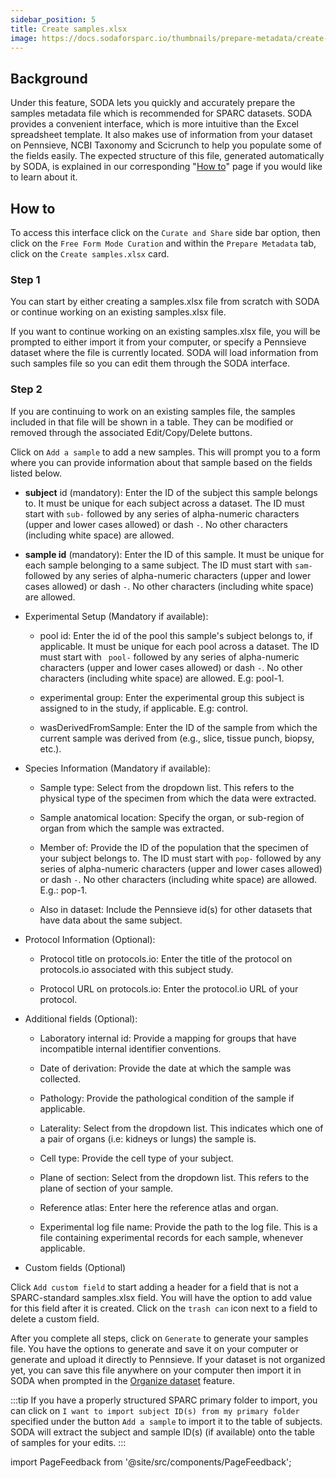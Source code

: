 ```yaml
---
sidebar_position: 5
title: Create samples.xlsx
image: https://docs.sodaforsparc.io/thumbnails/prepare-metadata/create-samples.png
---
```


## Background

Under this feature, SODA lets you quickly and accurately prepare the samples metadata file which is recommended for SPARC datasets. SODA provides a convenient interface,
which is more intuitive than the Excel spreadsheet template. It also makes use of information from your dataset on Pennsieve, NCBI Taxonomy and Scicrunch
to help you populate some of the fields easily. The expected structure of this file, generated automatically by SODA, is explained in our corresponding
"[How to](../../how-to/how-to-structure-the-samples-metadata-file.md)" page if you would like to learn about it.

## How to

To access this interface click on the `Curate and Share` side bar option, then click on the `Free Form Mode Curation` and within the `Prepare Metadata` tab, click on
the `Create samples.xlsx` card.

### Step 1

You can start by either creating a samples.xlsx file from scratch with SODA or continue working on an existing samples.xlsx file.

If you want to continue working on an existing samples.xlsx file, you will be prompted to either import it from your computer, or specify a Pennsieve dataset
where the file is currently located. SODA will load information from such samples file so you can edit them through the SODA interface.

### Step 2

If you are continuing to work on an existing samples file, the samples included in that file will be shown in a table. They can be modified or removed through the
associated Edit/Copy/Delete buttons.

Click on `Add a sample` to add a new samples. This will prompt you to a form where you can provide information about that sample based on the fields listed below.

<!-- <video
  controls
  width="100%"
  src="https://github.com/fairdataihub/SODA-for-SPARC/raw/main/docs/documentation/Videos/Samples-interface.mp4"
/> -->

- **subject** id (mandatory): Enter the ID of the subject this sample belongs to. It must be unique for each subject across a dataset. The ID must start with `sub-`
  followed by any series of alpha-numeric characters (upper and lower cases allowed) or dash `-`. No other characters (including white space) are allowed.

- **sample id** (mandatory): Enter the ID of this sample. It must be unique for each sample belonging to a same subject. The ID must start with `sam-` followed
  by any series of alpha-numeric characters (upper and lower cases allowed) or dash `-`. No other characters (including white space) are allowed.

- Experimental Setup (Mandatory if available):

  - pool id: Enter the id of the pool this sample's subject belongs to, if applicable. It must be unique for each pool across a dataset. The ID must start with `
pool-` followed by any series of alpha-numeric characters (upper and lower cases allowed) or dash `-`. No other characters (including white space) are allowed. E.g: pool-1.

  - experimental group: Enter the experimental group this subject is assigned to in the study, if applicable. E.g: control.

  - wasDerivedFromSample: Enter the ID of the sample from which the current sample was derived from (e.g., slice, tissue punch, biopsy, etc.).

- Species Information (Mandatory if available):

  - Sample type: Select from the dropdown list. This refers to the physical type of the specimen from which the data were extracted.

  - Sample anatomical location: Specify the organ, or sub-region of organ from which the sample was extracted.

  - Member of: Provide the ID of the population that the specimen of your subject belongs to. The ID must start with `pop-` followed by any series of alpha-numeric characters
    (upper and lower cases allowed) or dash `-`. No other characters (including white space) are allowed. E.g.: pop-1.

  - Also in dataset: Include the Pennsieve id(s) for other datasets that have data about the same subject.

- Protocol Information (Optional):

  - Protocol title on protocols.io: Enter the title of the protocol on protocols.io associated with this subject study.

  - Protocol URL on protocols.io: Enter the protocol.io URL of your protocol.

- Additional fields (Optional):

  - Laboratory internal id: Provide a mapping for groups that have incompatible internal identifier conventions.

  - Date of derivation: Provide the date at which the sample was collected.

  - Pathology: Provide the pathological condition of the sample if applicable.

  - Laterality: Select from the dropdown list. This indicates which one of a pair of organs (i.e: kidneys or lungs) the sample is.

  - Cell type: Provide the cell type of your subject.

  - Plane of section: Select from the dropdown list. This refers to the plane of section of your sample.

  - Reference atlas: Enter here the reference atlas and organ.

  - Experimental log file name: Provide the path to the log file. This is a file containing experimental records for each sample, whenever applicable.

- Custom fields (Optional)

Click `Add custom field` to start adding a header for a field that is not a SPARC-standard samples.xlsx field. You will have the option to add value for this
field after it is created. Click on the `trash can` icon next to a field to delete a custom field.

After you complete all steps, click on `Generate` to generate your samples file. You have the options to generate and save it on your computer or generate and upload
it directly to Pennsieve. If your dataset is not organized yet, you can save this file anywhere on your computer then import it in SODA when prompted in the
[Organize dataset](../prepare-dataset/organize-dataset) feature.

:::tip
If you have a properly structured SPARC primary folder to import, you can click on `I want to import subject ID(s) from my primary folder` specified under the button
`Add a sample` to import it to the table of subjects. SODA will extract the subject and sample ID(s) (if available) onto the table of samples for your edits.
:::

import PageFeedback from '@site/src/components/PageFeedback';

<PageFeedback />
